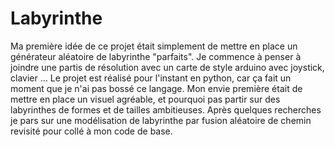 # Labyrinthe
Ma première idée de ce projet était simplement de mettre en place un générateur aléatoire de labyrinthe "parfaits". 
Je commence à penser à joindre une partis de résolution avec un carte de style arduino avec joystick, clavier ...
Le projet est réalisé pour l'instant en python, car ça fait un moment que je n'ai pas bossé ce langage.
Mon envie première était de mettre en place un visuel agréable, et pourquoi pas partir sur des labyrinthes de formes et de tailles ambitieuses.
Après quelques recherches je pars sur une modélisation de labyrinthe par fusion aléatoire de chemin revisité pour collé à mon code de base.
